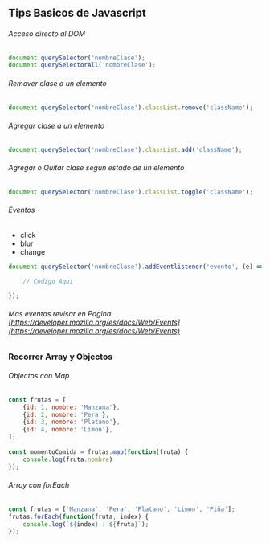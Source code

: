 ## Tips Basicos de Javascript

###### Acceso directo al DOM
```javascript
document.querySelector('nombreClase');
document.querySelectorAll('nombreClase');
```

###### Remover clase a un elemento
```javascript
document.querySelector('nombreClase').classList.remove('className');
```

###### Agregar clase a un elemento
```javascript
document.querySelector('nombreClase').classList.add('className');
```

###### Agregar o Quitar clase segun estado de un elemento
```javascript
document.querySelector('nombreClase').classList.toggle('className');
```

###### Eventos

* click
* blur
* change


```javascript
document.querySelector('nombreClase').addEventlistener('evento', (e) => {

    // Codigo Aqui

});
```
###### Mas eventos revisar en Pagina [https://developer.mozilla.org/es/docs/Web/Events](https://developer.mozilla.org/es/docs/Web/Events)

### Recorrer Array y Objectos

###### Objectos con Map
```javascript
const frutas = [
    {id: 1, nombre: 'Manzana'},
    {id: 2, nombre: 'Pera'},
    {id: 3, nombre: 'Platano'},
    {id: 4, nombre: 'Limon'},
];
 
const momentoComida = frutas.map(function(fruta) {
    console.log(fruta.nombre)
});
```

###### Array con forEach
```javascript
const frutas = ['Manzana', 'Pera', 'Platano', 'Limon', 'Piña'];
frutas.forEach(function(fruta, index) {
    console.log(`${index} : ${fruta}`);
});
```

